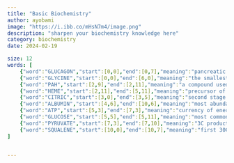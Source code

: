 ```yaml
---
title: "Basic Biochemistry"
author: ayobami
image: "https://i.ibb.co/mHsN7m4/image.png"
description: "sharpen your biochemistry knowledge here"
category: biochemistry
date: 2024-02-19

size: 12
words: [
	{"word":"GLUCAGON","start":[0,0],"end":[0,7],"meaning":"pancreatic hormone that stimulates glucose production"},
	{"word":"GLYCINE","start":[0,0],"end":[6,0],"meaning":"the smallest amino acid"},
	{"word":"PAH","start":[2,9],"end":[2,11],"meaning":"a compound used for testing renal plasma flow (acronym)"},
	{"word":"HEME","start":[2,11],"end":[5,11],"meaning":"precursor of hemoglobin"},
	{"word":"CITRIC","start":[3,0],"end":[3,5],"meaning":"second stage of cellular respiration, ______ acid cycle"},
	{"word":"ALBUMIN","start":[4,6],"end":[10,6],"meaning":"most abundant plasma protein in humans"},
	{"word":"ATP","start":[5,3],"end":[7,3],"meaning":"currency of energy in the body (acronym)"},
	{"word":"GLUCOSE","start":[5,5],"end":[5,11],"meaning":"most common monosaccharide"},
	{"word":"PYRUVATE","start":[7,3],"end":[7,10],"meaning":"3C product of glycolysis"},
	{"word":"SQUALENE","start":[10,0],"end":[10,7],"meaning":"first 30C intermediate in cholesterol synthesis"}
]


---
```

